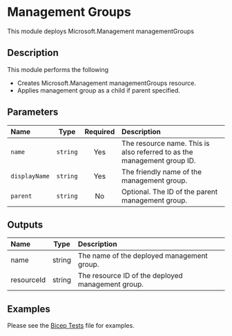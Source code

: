 # Management Groups

This module deploys Microsoft.Management managementGroups

## Description

This module performs the following

- Creates Microsoft.Management managementGroups resource.
- Applies management group as a child if parent specified.

## Parameters

| Name          | Type     | Required | Description                                                             |
| :------------ | :------: | :------: | :---------------------------------------------------------------------- |
| `name`        | `string` | Yes      | The resource name. This is also referred to as the management group ID. |
| `displayName` | `string` | Yes      | The friendly name of the management group.                              |
| `parent`      | `string` | No       | Optional. The ID of the parent management group.                        |

## Outputs

| Name       | Type   | Description                                       |
| :--------- | :----: | :------------------------------------------------ |
| name       | string | The name of the deployed management group.        |
| resourceId | string | The resource ID of the deployed management group. |

## Examples

Please see the [Bicep Tests](test/main.test.bicep) file for examples.